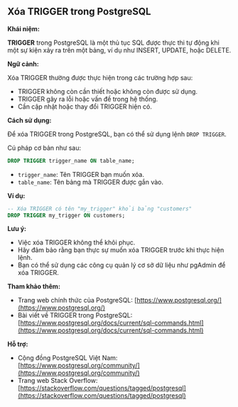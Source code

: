 ## Xóa TRIGGER trong PostgreSQL

**Khái niệm:**

**TRIGGER** trong PostgreSQL là một thủ tục SQL được thực thi tự động khi một sự kiện xảy ra trên một bảng, ví dụ như INSERT, UPDATE, hoặc DELETE.

**Ngữ cảnh:**

Xóa TRIGGER thường được thực hiện trong các trường hợp sau:

- TRIGGER không còn cần thiết hoặc không còn được sử dụng.
- TRIGGER gây ra lỗi hoặc vấn đề trong hệ thống.
- Cần cập nhật hoặc thay đổi TRIGGER hiện có.

**Cách sử dụng:**

Để xóa TRIGGER trong PostgreSQL, bạn có thể sử dụng lệnh `DROP TRIGGER`.

Cú pháp cơ bản như sau:

```sql
DROP TRIGGER trigger_name ON table_name;
```

- `trigger_name`: Tên TRIGGER bạn muốn xóa.
- `table_name`: Tên bảng mà TRIGGER được gắn vào.

**Ví dụ:**

```sql
-- Xóa TRIGGER có tên "my_trigger" khỏi bảng "customers"
DROP TRIGGER my_trigger ON customers;
```

**Lưu ý:**

- Việc xóa TRIGGER không thể khôi phục.
- Hãy đảm bảo rằng bạn thực sự muốn xóa TRIGGER trước khi thực hiện lệnh.
- Bạn có thể sử dụng các công cụ quản lý cơ sở dữ liệu như pgAdmin để xóa TRIGGER.

**Tham khảo thêm:**

- Trang web chính thức của PostgreSQL: [https://www.postgresql.org/](https://www.postgresql.org/)
- Bài viết về TRIGGER trong PostgreSQL: [https://www.postgresql.org/docs/current/sql-commands.html](https://www.postgresql.org/docs/current/sql-commands.html)

**Hỗ trợ:**

- Cộng đồng PostgreSQL Việt Nam: [https://www.postgresql.org/community/](https://www.postgresql.org/community/)
- Trang web Stack Overflow: [https://stackoverflow.com/questions/tagged/postgresql](https://stackoverflow.com/questions/tagged/postgresql)
